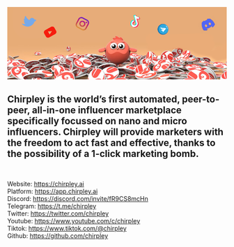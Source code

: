 <p align="center" style="color: green">
  <img src="https://github.com/chirpley/chirpley/raw/main/tokenbanner.png" />
</p>
<h2>Chirpley is the world’s first automated, peer-to-peer, all-in-one influencer marketplace specifically focussed on nano and micro influencers. Chirpley will provide marketers with the freedom to act fast and effective, thanks to the possibility of a 1-click marketing bomb. <br></h2>

<br>

Website: https://chirpley.ai<br>
Platform: https://app.chirpley.ai<br>
Discord: https://discord.com/invite/fR9CS8mcHn<br>
Telegram: https://t.me/chirpley<br>
Twitter: https://twitter.com/chirpley<br>
Youtube: https://www.youtube.com/c/chirpley<br>
Tiktok: https://www.tiktok.com/@chirpley<br>
Github: https://github.com/chirpley<br>
